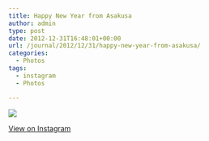 ```yaml
---
title: Happy New Year from Asakusa
author: admin
type: post
date: 2012-12-31T16:48:01+00:00
url: /journal/2012/12/31/happy-new-year-from-asakusa/
categories:
  - Photos
tags:
  - instagram
  - Photos

---
```

![][1]

<p class="view-instagram">
  <a href="http://instagr.am/p/T6HvFYKlqV/">View on Instagram</a>
</p>

 [1]: http://lobban.org/wordpress//HLIC/8189669e2740466d673325f95a5ea2db.jpg